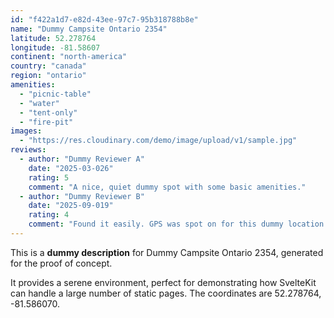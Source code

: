 ```yaml
---
id: "f422a1d7-e82d-43ee-97c7-95b318788b8e"
name: "Dummy Campsite Ontario 2354"
latitude: 52.278764
longitude: -81.58607
continent: "north-america"
country: "canada"
region: "ontario"
amenities:
  - "picnic-table"
  - "water"
  - "tent-only"
  - "fire-pit"
images:
  - "https://res.cloudinary.com/demo/image/upload/v1/sample.jpg"
reviews:
  - author: "Dummy Reviewer A"
    date: "2025-03-026"
    rating: 5
    comment: "A nice, quiet dummy spot with some basic amenities."
  - author: "Dummy Reviewer B"
    date: "2025-09-019"
    rating: 4
    comment: "Found it easily. GPS was spot on for this dummy location."
---
```


This is a **dummy description** for Dummy Campsite Ontario 2354, generated for the proof of concept.

It provides a serene environment, perfect for demonstrating how SvelteKit can handle a large number of static pages. The coordinates are 52.278764, -81.586070.
